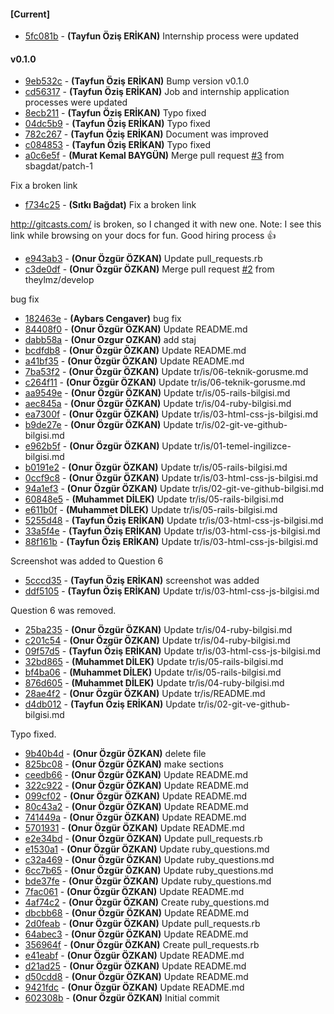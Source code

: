 
#### [Current]
 * [5fc081b](../../commit/5fc081b) - __(Tayfun Öziş ERİKAN)__ Internship process were updated

#### v0.1.0
 * [9eb532c](../../commit/9eb532c) - __(Tayfun Öziş ERİKAN)__ Bump version v0.1.0
 * [cd56317](../../commit/cd56317) - __(Tayfun Öziş ERİKAN)__ Job and internship application processes were updated
 * [8ecb211](../../commit/8ecb211) - __(Tayfun Öziş ERİKAN)__ Typo fixed
 * [04dc5b9](../../commit/04dc5b9) - __(Tayfun Öziş ERİKAN)__ Typo fixed
 * [782c267](../../commit/782c267) - __(Tayfun Öziş ERİKAN)__ Document was improved
 * [c084853](../../commit/c084853) - __(Tayfun Öziş ERİKAN)__ Typo fixed
 * [a0c6e5f](../../commit/a0c6e5f) - __(Murat Kemal BAYGÜN)__ Merge pull request [#3](../../issues/3) from sbagdat/patch-1

Fix a broken link
 * [f734c25](../../commit/f734c25) - __(Sıtkı Bağdat)__ Fix a broken link

http://gitcasts.com/ is broken, so I changed it with new one.
Note: I see this link while browsing on your docs for fun. Good hiring process :+1:
 * [e943ab3](../../commit/e943ab3) - __(Onur Özgür ÖZKAN)__ Update pull_requests.rb
 * [c3de0df](../../commit/c3de0df) - __(Onur Özgür ÖZKAN)__ Merge pull request [#2](../../issues/2) from theylmz/develop

bug fix
 * [182463e](../../commit/182463e) - __(Aybars Cengaver)__ bug fix
 * [84408f0](../../commit/84408f0) - __(Onur Özgür ÖZKAN)__ Update README.md
 * [dabb58a](../../commit/dabb58a) - __(Onur Ozgur OZKAN)__ add staj
 * [bcdfdb8](../../commit/bcdfdb8) - __(Onur Özgür ÖZKAN)__ Update README.md
 * [a41bf35](../../commit/a41bf35) - __(Onur Özgür ÖZKAN)__ Update README.md
 * [7ba53f2](../../commit/7ba53f2) - __(Onur Özgür ÖZKAN)__ Update tr/is/06-teknik-gorusme.md
 * [c264f11](../../commit/c264f11) - __(Onur Özgür ÖZKAN)__ Update tr/is/06-teknik-gorusme.md
 * [aa9549e](../../commit/aa9549e) - __(Onur Özgür ÖZKAN)__ Update tr/is/05-rails-bilgisi.md
 * [aec845a](../../commit/aec845a) - __(Onur Özgür ÖZKAN)__ Update tr/is/04-ruby-bilgisi.md
 * [ea7300f](../../commit/ea7300f) - __(Onur Özgür ÖZKAN)__ Update tr/is/03-html-css-js-bilgisi.md
 * [b9de27e](../../commit/b9de27e) - __(Onur Özgür ÖZKAN)__ Update tr/is/02-git-ve-github-bilgisi.md
 * [e962b5f](../../commit/e962b5f) - __(Onur Özgür ÖZKAN)__ Update tr/is/01-temel-ingilizce-bilgisi.md
 * [b0191e2](../../commit/b0191e2) - __(Onur Özgür ÖZKAN)__ Update tr/is/05-rails-bilgisi.md
 * [0ccf9c8](../../commit/0ccf9c8) - __(Onur Özgür ÖZKAN)__ Update tr/is/03-html-css-js-bilgisi.md
 * [94a1ef3](../../commit/94a1ef3) - __(Onur Özgür ÖZKAN)__ Update tr/is/02-git-ve-github-bilgisi.md
 * [60848e5](../../commit/60848e5) - __(Muhammet DİLEK)__ Update tr/is/05-rails-bilgisi.md
 * [e611b0f](../../commit/e611b0f) - __(Muhammet DİLEK)__ Update tr/is/05-rails-bilgisi.md
 * [5255d48](../../commit/5255d48) - __(Tayfun Öziş ERİKAN)__ Update tr/is/03-html-css-js-bilgisi.md
 * [33a5f4e](../../commit/33a5f4e) - __(Tayfun Öziş ERİKAN)__ Update tr/is/03-html-css-js-bilgisi.md
 * [88f161b](../../commit/88f161b) - __(Tayfun Öziş ERİKAN)__ Update tr/is/03-html-css-js-bilgisi.md

Screenshot was added to Question 6
 * [5cccd35](../../commit/5cccd35) - __(Tayfun Öziş ERİKAN)__ screenshot was added
 * [ddf5105](../../commit/ddf5105) - __(Tayfun Öziş ERİKAN)__ Update tr/is/03-html-css-js-bilgisi.md

Question 6 was removed.
 * [25ba235](../../commit/25ba235) - __(Onur Özgür ÖZKAN)__ Update tr/is/04-ruby-bilgisi.md
 * [c201c54](../../commit/c201c54) - __(Onur Özgür ÖZKAN)__ Update tr/is/04-ruby-bilgisi.md
 * [09f57d5](../../commit/09f57d5) - __(Tayfun Öziş ERİKAN)__ Update tr/is/03-html-css-js-bilgisi.md
 * [32bd865](../../commit/32bd865) - __(Muhammet DİLEK)__ Update tr/is/05-rails-bilgisi.md
 * [bf4ba06](../../commit/bf4ba06) - __(Muhammet DİLEK)__ Update tr/is/05-rails-bilgisi.md
 * [876d605](../../commit/876d605) - __(Muhammet DİLEK)__ Update tr/is/04-ruby-bilgisi.md
 * [28ae4f2](../../commit/28ae4f2) - __(Onur Özgür ÖZKAN)__ Update tr/is/README.md
 * [d4db012](../../commit/d4db012) - __(Tayfun Öziş ERİKAN)__ Update tr/is/02-git-ve-github-bilgisi.md

Typo fixed.
 * [9b40b4d](../../commit/9b40b4d) - __(Onur Özgür ÖZKAN)__ delete file
 * [825bc08](../../commit/825bc08) - __(Onur Özgür ÖZKAN)__ make sections
 * [ceedb66](../../commit/ceedb66) - __(Onur Özgür ÖZKAN)__ Update README.md
 * [322c922](../../commit/322c922) - __(Onur Özgür ÖZKAN)__ Update README.md
 * [099cf02](../../commit/099cf02) - __(Onur Özgür ÖZKAN)__ Update README.md
 * [80c43a2](../../commit/80c43a2) - __(Onur Özgür ÖZKAN)__ Update README.md
 * [741449a](../../commit/741449a) - __(Onur Özgür ÖZKAN)__ Update README.md
 * [5701931](../../commit/5701931) - __(Onur Özgür ÖZKAN)__ Update README.md
 * [e2e34bd](../../commit/e2e34bd) - __(Onur Özgür ÖZKAN)__ Update pull_requests.rb
 * [e1530a1](../../commit/e1530a1) - __(Onur Özgür ÖZKAN)__ Update ruby_questions.md
 * [c32a469](../../commit/c32a469) - __(Onur Özgür ÖZKAN)__ Update ruby_questions.md
 * [6cc7b65](../../commit/6cc7b65) - __(Onur Özgür ÖZKAN)__ Update ruby_questions.md
 * [bde37fe](../../commit/bde37fe) - __(Onur Özgür ÖZKAN)__ Update ruby_questions.md
 * [7fac061](../../commit/7fac061) - __(Onur Özgür ÖZKAN)__ Update README.md
 * [4af74c2](../../commit/4af74c2) - __(Onur Özgür ÖZKAN)__ Create ruby_questions.md
 * [dbcbb68](../../commit/dbcbb68) - __(Onur Özgür ÖZKAN)__ Update README.md
 * [2d0feab](../../commit/2d0feab) - __(Onur Özgür ÖZKAN)__ Update pull_requests.rb
 * [64abec3](../../commit/64abec3) - __(Onur Özgür ÖZKAN)__ Update README.md
 * [356964f](../../commit/356964f) - __(Onur Özgür ÖZKAN)__ Create pull_requests.rb
 * [e41eabf](../../commit/e41eabf) - __(Onur Özgür ÖZKAN)__ Update README.md
 * [d21ad25](../../commit/d21ad25) - __(Onur Özgür ÖZKAN)__ Update README.md
 * [d50cdd8](../../commit/d50cdd8) - __(Onur Özgür ÖZKAN)__ Update README.md
 * [9421fdc](../../commit/9421fdc) - __(Onur Özgür ÖZKAN)__ Update README.md
 * [602308b](../../commit/602308b) - __(Onur Özgür ÖZKAN)__ Initial commit
